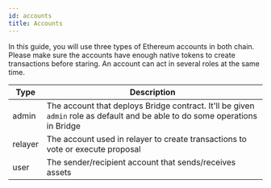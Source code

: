 ```yaml
---
id: accounts
title: Accounts
---
```


In this guide, you will use three types of Ethereum accounts in both chain. Please make sure the accounts have enough native tokens to create transactions before staring. An account can act in several roles at the same time.

| **Type** |**Description**                                                                                                                |
|----------|-------------------------------------------------------------------------------------------------------------------------------|
| admin    | The account that deploys Bridge contract. It'll be given `admin` role as default and be able to do some operations in Bridge  |
| relayer  | The account used in relayer to create transactions to vote or execute proposal                                                |
| user     | The sender/recipient account that sends/receives assets                                                                       |
